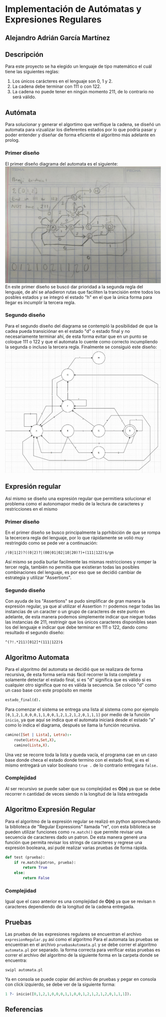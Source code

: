 # Implementación de Autómatas y Expresiones Regulares

## Alejandro Adrián García Martínez

## Descripción
Para este proyecto se ha elegido un lenguaje de tipo matemático el cuál tiene las siguientes reglas:
1. Los únicos carácteres en el lenguaje son 0, 1 y 2.
2. La cadena debe terminar con 111 o con 122.
3. La cadena no puede tener en ningún momento 211, de lo contrario no será válido.

## Autómata
Para solucionar y generar el algortimo que verifique la cadena, se diseñó un automata para vizualizar los dieferentes estados por lo que podría pasar y poder entender y diseñar de forma eficiente el algoritmo más adelante en prolog.
### Primer diseño
El primer diseño diagrama del automata es el siguiente:
![Automata evidence 1](automata1.jpeg)
En este primer diseño se buscó dar prioridad a la segunda regla del lenguaje, de ahí se añadieron rutas que faciliten la trancisión entre todos los posbles estados y se integró el estado "h" en el que la única forma para llegar es incumplir la tercera regla.

### Segundo diseño
Para el segundo diseño del diagrama se contempló la posibilidad de que la cadea pueda transiciónar en el estado "d" o estado final y no necesariamente terminar ahí, de esta forma evitar que en un punto se coloque 111 o 122 y que el automata lo cuente como correcto incumpliendo la segunda o incluso la tercera regla.
Finalmente se consiguió este diseño:
![Automata evidence 2](automata2.jpeg)

## Expresión regular
Así mismo se diseño una expresión regular que permitiera solucionar el problema como el autonomapor medio de la lectura de caracteres y restricciones en el mismo

### Primer diseño
En el primer diseño se busco principalmente la pprhibición de que se rompa la tecercera regla del lenguaje, por lo que rápidamente se volió muy restringido como se pede ver a continuación:
```
/(0|1|2)?((0|2)?|(00|01|02|10|20)?)+(111|122)$/gm
```
Así mismo se podía burlar facilmente las mismas restricciones y romper la tercer regla, también no permitía que existieran todas las posibles combinaciones del lenguaje, es por eso que se decidió cambiar de estrategia y utilizar "Assertions".

### Segundo diseño
Con ayuda de los "Assertions" se pudo simplificar de gran manera la expresión regular, ya que al utilizar el Assertion ``` ?! ``` podemos negar todas las instancias de un caracter o un grupo de caracteres de este punto en adelante, de esta manera podemos simplemente indicar que niegue todas las instancias de 211, restringir que los únicos caracteres disponibles sean los del lenguaje e indicar que debe terminar en 111 o 122, dando como resultado el segundo diseño:
```
^(?!.*211)[012]*(111|122)$
```

## Algoritmo Automata
Para el algoritmo del automata se decidió que se realizara de forma recursiva, de esta forma sería más fácil recorrer la lista completa y solamente detectar el estado final, si es "d" significa que es válido si es cualquier otro significa que no es válida la secuencia.
Se coloco "d" como un caso base con este propósito en mente
``` Prolog
estado_final(d).
```
Para comenzar el sistema se entrega una lista al sistema como por ejemplo ```[0,1,2,1,0,0,0,1,1,0,0,1,2,1,2,1,2,0,1,1,1]``` por medio de la función ```inicio```, ya que aquí se indica que el automata iniciará desde el estado "a" como lo indica el diagrama, después se llama la función recursiva.
``` Prolog
camino([Set | Lista], Letra):-
    route(Letra,Set,X),
    camino(Lista,X).
```
Una vez se recorre toda la lista y queda vacía, el programa cae en un caso base donde checa el estado donde termino con el estado final, si es el mismo entregará un valor booleano ```true .``` de lo contrario entregara ```false.```

### Complejidad
Al ser recursivo se puede saber que su complejidad es **O(n)** ya que se debe recorrer n cantidad de veces siendo n la longitud de la lista entregada

## Algoritmo Expresión Regular
Para el algoritmo de la expresión regular se realizó en python aprovechando la biblioteca de "Regular Expressions" llamada "re", con esta biblioteca se pueden utilizar funciones como ```re.match()``` que permite revisar una secuencia de caracteres dado un patron.
De esta manera generé una función que permita revisar los strings de caracteres y regrese una expresión booleana, así pudé realizar varias pruebas de forma rápida.
``` Python
def test (prueba):
    if re.match(patron, prueba):
        return True
    else:
        return False
```
### Complejidad
Igual que el caso anterior es una complejidad de **O(n)** ya que se revisan n caracteres dependiendo de la longitud de la cadena entregada.

## Pruebas
Las pruebas de las expresiones regulares se encuentran el archivo ```expresionRegular.py``` así como el algoritmo
Para el automata las pruebas se encuentran en el archivo ```pruebasAutomata.pl``` y se debe correr el algoritmo ```automata.pl``` por separado. la forma correcta para verificar estas pruebas es correr el archivo del algoritmo de la siguiente forma en la carpeta donde se encuentra:
```
swipl automata.pl
```
Ya en consola se puede copiar del archivo de pruebas y pegar en consola con click izquierdo, se debe ver de la siguiente forma:
```Prolog
1 ?- inicio([0,1,2,1,0,0,0,1,1,0,0,1,2,1,2,1,2,0,1,1,1]).
```

## Referencias

